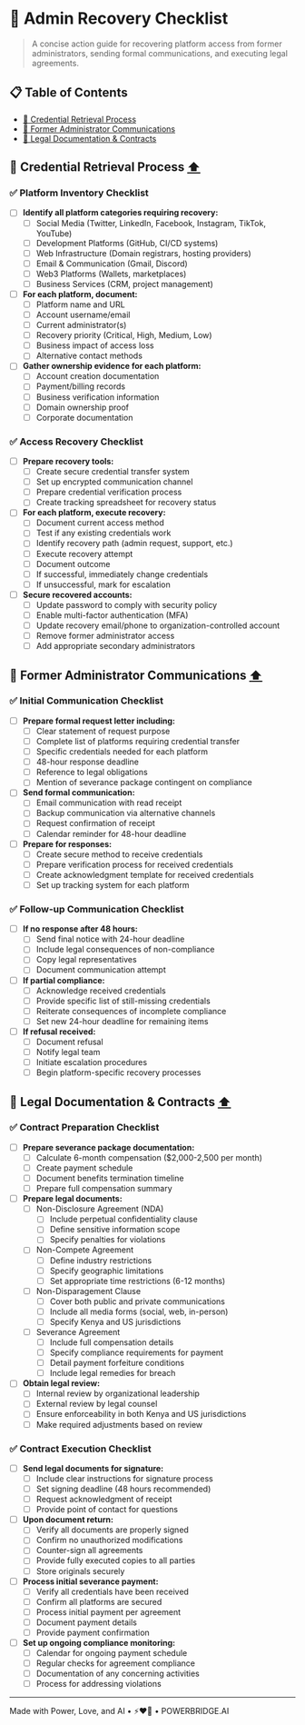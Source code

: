 # 🔐 Admin Recovery Checklist

> A concise action guide for recovering platform access from former administrators, sending formal communications, and executing legal agreements.

## 📋 Table of Contents

- [🔑 Credential Retrieval Process](#-credential-retrieval-process)
- [📧 Former Administrator Communications](#-former-administrator-communications)
- [📝 Legal Documentation & Contracts](#-legal-documentation--contracts)

## 🔑 Credential Retrieval Process [⬆️](#-table-of-contents)

### ✅ Platform Inventory Checklist

- [ ] **Identify all platform categories requiring recovery:**
  - [ ] Social Media (Twitter, LinkedIn, Facebook, Instagram, TikTok, YouTube)
  - [ ] Development Platforms (GitHub, CI/CD systems)
  - [ ] Web Infrastructure (Domain registrars, hosting providers)
  - [ ] Email & Communication (Gmail, Discord)
  - [ ] Web3 Platforms (Wallets, marketplaces)
  - [ ] Business Services (CRM, project management)

- [ ] **For each platform, document:**
  - [ ] Platform name and URL
  - [ ] Account username/email
  - [ ] Current administrator(s)
  - [ ] Recovery priority (Critical, High, Medium, Low)
  - [ ] Business impact of access loss
  - [ ] Alternative contact methods

- [ ] **Gather ownership evidence for each platform:**
  - [ ] Account creation documentation
  - [ ] Payment/billing records
  - [ ] Business verification information
  - [ ] Domain ownership proof
  - [ ] Corporate documentation

### ✅ Access Recovery Checklist

- [ ] **Prepare recovery tools:**
  - [ ] Create secure credential transfer system
  - [ ] Set up encrypted communication channel
  - [ ] Prepare credential verification process
  - [ ] Create tracking spreadsheet for recovery status

- [ ] **For each platform, execute recovery:**
  - [ ] Document current access method
  - [ ] Test if any existing credentials work
  - [ ] Identify recovery path (admin request, support, etc.)
  - [ ] Execute recovery attempt
  - [ ] Document outcome
  - [ ] If successful, immediately change credentials
  - [ ] If unsuccessful, mark for escalation

- [ ] **Secure recovered accounts:**
  - [ ] Update password to comply with security policy
  - [ ] Enable multi-factor authentication (MFA)
  - [ ] Update recovery email/phone to organization-controlled account
  - [ ] Remove former administrator access
  - [ ] Add appropriate secondary administrators

## 📧 Former Administrator Communications [⬆️](#-table-of-contents)

### ✅ Initial Communication Checklist

- [ ] **Prepare formal request letter including:**
  - [ ] Clear statement of request purpose
  - [ ] Complete list of platforms requiring credential transfer
  - [ ] Specific credentials needed for each platform
  - [ ] 48-hour response deadline
  - [ ] Reference to legal obligations
  - [ ] Mention of severance package contingent on compliance

- [ ] **Send formal communication:**
  - [ ] Email communication with read receipt
  - [ ] Backup communication via alternative channels
  - [ ] Request confirmation of receipt
  - [ ] Calendar reminder for 48-hour deadline

- [ ] **Prepare for responses:**
  - [ ] Create secure method to receive credentials
  - [ ] Prepare verification process for received credentials
  - [ ] Create acknowledgment template for received credentials
  - [ ] Set up tracking system for each platform

### ✅ Follow-up Communication Checklist

- [ ] **If no response after 48 hours:**
  - [ ] Send final notice with 24-hour deadline
  - [ ] Include legal consequences of non-compliance
  - [ ] Copy legal representatives
  - [ ] Document communication attempt

- [ ] **If partial compliance:**
  - [ ] Acknowledge received credentials
  - [ ] Provide specific list of still-missing credentials
  - [ ] Reiterate consequences of incomplete compliance
  - [ ] Set new 24-hour deadline for remaining items

- [ ] **If refusal received:**
  - [ ] Document refusal
  - [ ] Notify legal team
  - [ ] Initiate escalation procedures
  - [ ] Begin platform-specific recovery processes

## 📝 Legal Documentation & Contracts [⬆️](#-table-of-contents)

### ✅ Contract Preparation Checklist

- [ ] **Prepare severance package documentation:**
  - [ ] Calculate 6-month compensation ($2,000-2,500 per month)
  - [ ] Create payment schedule
  - [ ] Document benefits termination timeline
  - [ ] Prepare full compensation summary

- [ ] **Prepare legal documents:**
  - [ ] Non-Disclosure Agreement (NDA)
    - [ ] Include perpetual confidentiality clause
    - [ ] Define sensitive information scope
    - [ ] Specify penalties for violations
  
  - [ ] Non-Compete Agreement
    - [ ] Define industry restrictions
    - [ ] Specify geographic limitations
    - [ ] Set appropriate time restrictions (6-12 months)
  
  - [ ] Non-Disparagement Clause
    - [ ] Cover both public and private communications
    - [ ] Include all media forms (social, web, in-person)
    - [ ] Specify Kenya and US jurisdictions
  
  - [ ] Severance Agreement
    - [ ] Include full compensation details
    - [ ] Specify compliance requirements for payment
    - [ ] Detail payment forfeiture conditions
    - [ ] Include legal remedies for breach

- [ ] **Obtain legal review:**
  - [ ] Internal review by organizational leadership
  - [ ] External review by legal counsel
  - [ ] Ensure enforceability in both Kenya and US jurisdictions
  - [ ] Make required adjustments based on review

### ✅ Contract Execution Checklist

- [ ] **Send legal documents for signature:**
  - [ ] Include clear instructions for signature process
  - [ ] Set signing deadline (48 hours recommended)
  - [ ] Request acknowledgment of receipt
  - [ ] Provide point of contact for questions

- [ ] **Upon document return:**
  - [ ] Verify all documents are properly signed
  - [ ] Confirm no unauthorized modifications
  - [ ] Counter-sign all agreements
  - [ ] Provide fully executed copies to all parties
  - [ ] Store originals securely

- [ ] **Process initial severance payment:**
  - [ ] Verify all credentials have been received
  - [ ] Confirm all platforms are secured
  - [ ] Process initial payment per agreement
  - [ ] Document payment details
  - [ ] Provide payment confirmation

- [ ] **Set up ongoing compliance monitoring:**
  - [ ] Calendar for ongoing payment schedule
  - [ ] Regular checks for agreement compliance
  - [ ] Documentation of any concerning activities
  - [ ] Process for addressing violations

---

Made with Power, Love, and AI • ⚡️❤️🤖 • POWERBRIDGE.AI 